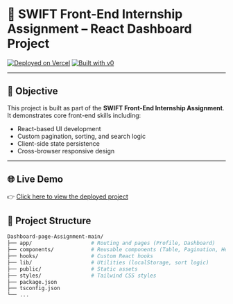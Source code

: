 # 🚀 SWIFT Front-End Internship Assignment – React Dashboard Project

[![Deployed on Vercel](https://img.shields.io/badge/Live-Demo-black?style=for-the-badge&logo=vercel)](https://vercel.com/sruthibachu2709-6059s-projects/v0-react-dashboard-project)
[![Built with v0](https://img.shields.io/badge/Built%20with-v0.dev-black?style=for-the-badge)](https://v0.dev/chat/projects/ygdHjlO4RUB)

---

## 📌 Objective

This project is built as part of the **SWIFT Front-End Internship Assignment**. It demonstrates core front-end skills including:

- React-based UI development
- Custom pagination, sorting, and search logic
- Client-side state persistence
- Cross-browser responsive design

---

## 🌐 Live Demo

👉 [Click here to view the deployed project](https://v0-react-dashboard-project-sruthibachu2709-6059s-projects.vercel.app/)


## 🧱 Project Structure

```bash
Dashboard-page-Assignment-main/
├── app/                   # Routing and pages (Profile, Dashboard)
├── components/            # Reusable components (Table, Pagination, Header, etc.)
├── hooks/                 # Custom React hooks
├── lib/                   # Utilities (localStorage, sort logic)
├── public/                # Static assets
├── styles/                # Tailwind CSS styles
├── package.json
├── tsconfig.json
└── ...
